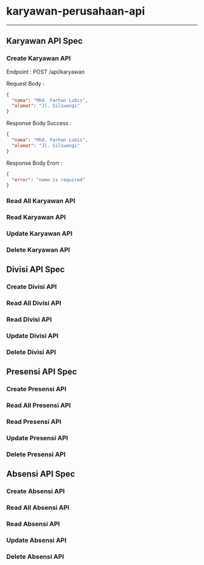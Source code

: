 # karyawan-perusahaan-api

---

<!-- API for Karyawan -->

## Karyawan API Spec

### Create Karyawan API

Endpoint : POST /api/karyawan

Request Body :

```json
{
  "nama": "Mhd. Farhan Lubis",
  "alamat": "Jl. Siliwangi"
}
```

Response Body Success :

```json
{
  "nama": "Mhd. Farhan Lubis",
  "alamat": "Jl. Siliwangi"
}
```

Response Body Erorr :

```json
{
  "error": "name is required"
}
```

### Read All Karyawan API

### Read Karyawan API

### Update Karyawan API

### Delete Karyawan API

<!-- API for Divisi -->

## Divisi API Spec

### Create Divisi API

### Read All Divisi API

### Read Divisi API

### Update Divisi API

### Delete Divisi API

<!-- API for Presensi -->

## Presensi API Spec

### Create Presensi API

### Read All Presensi API

### Read Presensi API

### Update Presensi API

### Delete Presensi API

<!-- API for Absensi -->

## Absensi API Spec

### Create Absensi API

### Read All Absensi API

### Read Absensi API

### Update Absensi API

### Delete Absensi API
